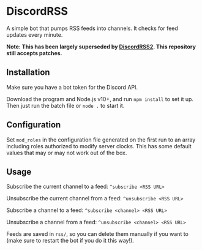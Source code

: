 # DiscordRSS
A simple bot that pumps RSS feeds into channels. It checks for feed updates every minute.

**Note: This has been largely superseded by [DiscordRSS2](https://github.com/karashiiro/DiscordRSS2/). This repository still accepts patches.**

## Installation

Make sure you have a bot token for the Discord API.

Download the program and Node.js v10+, and run `npm install` to set it up. Then just run the batch file or `node .` to start it.

## Configuration
Set `mod_roles` in the configuration file generated on the first run to an array including roles authorized
to modify server clocks. This has some default values that may or may not work out of the box.

## Usage

Subscribe the current channel to a feed:
`^subscribe <RSS URL>`

Unsubscribe the current channel from a feed:
`^unsubscribe <RSS URL>`

Subscribe a channel to a feed:
`^subscribe <channel> <RSS URL>`

Unsubscribe a channel from a feed:
`^unsubscribe <channel> <RSS URL>`

Feeds are saved in `rss/`, so you can delete them manually if you want to (make sure to restart the bot if you do it this way!).
